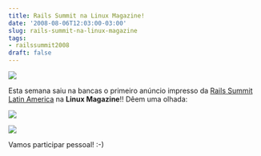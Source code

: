 ```yaml
---
title: Rails Summit na Linux Magazine!
date: '2008-08-06T12:03:00-03:00'
slug: rails-summit-na-linux-magazine
tags:
- railssummit2008
draft: false
---
```




[![](http://s3.amazonaws.com/akitaonrails/assets/2008/8/1/468x60.gif)](http://www.locaweb.com.br/rails)

Esta semana saiu na bancas o primeiro anúncio impresso da [Rails Summit Latin America](http://www.locaweb.com.br/railssummit) na **Linux Magazine**!! Dêem uma olhada:

[![](http://s3.amazonaws.com/akitaonrails/assets/2008/8/6/IMG_0384.JPG)](http://www.locaweb.com.br/rails)

[![](http://s3.amazonaws.com/akitaonrails/assets/2008/8/6/IMG_0385.JPG)](http://www.locaweb.com.br/rails)

Vamos participar pessoal! :-)

